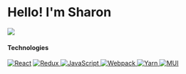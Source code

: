 <h1> Hello! I'm Sharon </h1>

<a href="https://www.linkedin.com/in/sharonshaliyo/" target="_blank">
    <img src="https://img.shields.io/badge/-Sharon Shaliyo-0072b1?style=flat&logo=Linkedin&logoColor=white" />
</a>

<h4>Technologies</h4>
<p>
    <a href="https://react.dev/" target="_blank"><img alt="React" src="https://img.shields.io/badge/-React-45b8d8?style=flat-square&logo=react&logoColor=white" /></a>
    <a href="[https://react.dev/](https://redux.js.org/)" target="_blank"><img alt="Redux" src="https://img.shields.io/badge/-Redux-764ABC?style=flat-square&logo=redux&logoColor=white" />
    <img alt="JavaScript" src="https://img.shields.io/badge/JavaScript-F7DF1E?style=flat-square&logo=javascript&logoColor=black" />
    <img alt="Webpack" src="https://img.shields.io/badge/-Webpack-8DD6F9?style=flat-square&logo=webpack&logoColor=white" /> 
    <img alt="Yarn" src="https://img.shields.io/badge/yarn-%232C8EBB.svg?style=flat-square&logo=yarn&logoColor=white" />
    <img alt="MUI" src="https://img.shields.io/badge/-MUI-F7F7F7?style=flat-square&logo=mui&logoColor=#006BD6" />
</p>
